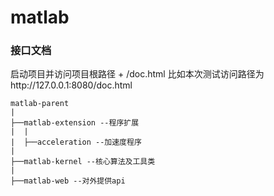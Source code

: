 # matlab

### 接口文档
启动项目并访问项目根路径 + /doc.html
比如本次测试访问路径为http://127.0.0.1:8080/doc.html

```
matlab-parent
|
├──matlab-extension --程序扩展
|  |
|  ├──acceleration --加速度程序
|
├──matlab-kernel --核心算法及工具类
|
├──matlab-web --对外提供api

```
